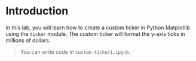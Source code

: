 # Introduction

In this lab, you will learn how to create a custom ticker in Python Matplotlib using the `ticker` module. The custom ticker will format the y-axis ticks in millions of dollars.

> You can write code in `custom-ticker1.ipynb`.

